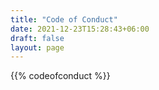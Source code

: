 ```yaml
---
title: "Code of Conduct"
date: 2021-12-23T15:28:43+06:00
draft: false
layout: page
---
```


{{% codeofconduct %}}
